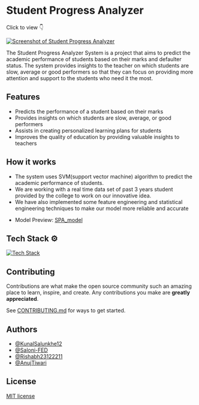 
# Student Progress Analyzer

Click to view 👇

[![Screenshot of Student Progress Analyzer](https://drive.google.com/uc?id=1rMM4q3VWktdbB94ZqewDeMus4OyFDpiY)](https://student-progress-tracker.netlify.app/)


The Student Progress Analyzer System is a project that aims to predict the academic performance of students based on their marks and defaulter status. The system provides insights to the teacher on which students are slow, average or good performers so that they can focus on providing more attention and support to the students who need it the most.


## Features

- Predicts the performance of a student based on their marks
- Provides insights on which students are slow, average, or good performers
- Assists in creating personalized learning plans for students
- Improves the quality of education by providing valuable insights to teachers


## How it works

- The system uses SVM(support vector machine) algorithm to predict the academic performance of students. 
- We are working with a real time data set of past 3 years student provided by the college to work on our innovative idea.
- We have also implemented some feature engineering and statistical engineering techniques to make our model more reliable and accurate
* Model Preview: [SPA_model](./Model/SPA_model.ipynb)
## Tech Stack ⚙️

[![Tech Stack](https://skillicons.dev/icons?i=react,express,mongodb,tailwind,flask)](https://skillicons.dev)



## Contributing

Contributions are what make the open source community such an amazing place to learn, inspire, and create. Any contributions you make are **greatly appreciated**.

See [CONTRIBUTING.md](./CONTRIBUTING.md) for ways to get started.



## Authors

- [@KunalSalunkhe12](https://github.com/KunalSalunkhe12)
- [@Saloni-FED](https://github.com/Saloni-FED)
- [@Rishabh23122211](https://github.com/rishabh23122211)
- [@AnujTiwari](https://github.com/anuj2077)

## License
[MIT license](LICENSE)

